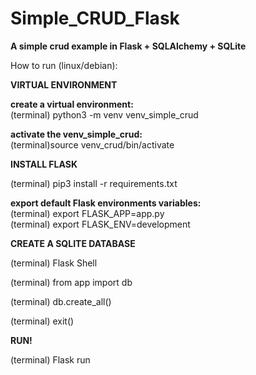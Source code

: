 # Simple_CRUD_Flask

<strong>A simple crud example in Flask + SQLAlchemy + SQLite</strong>

How to run (linux/debian):

<strong>VIRTUAL ENVIRONMENT</strong>

<strong>create a virtual environment:</strong><br>
(terminal) python3 -m venv venv_simple_crud

<strong>activate the venv_simple_crud:</strong><br>
(terminal)source venv_crud/bin/activate

<strong>INSTALL FLASK</strong>

(terminal) pip3 install -r requirements.txt <br>

<strong>export default Flask environments variables:</strong><br>
(terminal) export FLASK_APP=app.py<br>
(terminal) export FLASK_ENV=development

<strong>CREATE A SQLITE DATABASE </strong>

(terminal) Flask Shell

(terminal) from app import db

(terminal) db.create_all()

(terminal) exit()

<strong>RUN!</strong>

(terminal) Flask run


    
